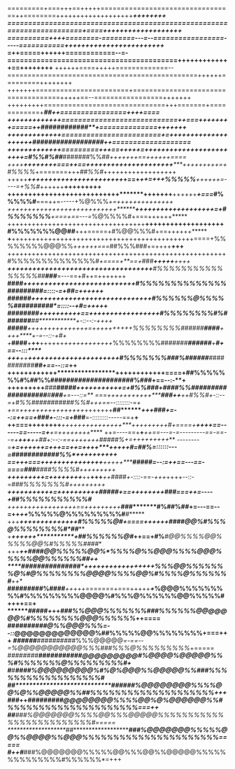 =========+===+++==+++++=================================++========+++++++++++++++++++*******++++++++
=======================================================================+====++++++++++++++++++*****+
==========++++========-========---=--=================-----===========++++++++++++++++++++++++******
=++=====++++++============--=-=========================================+++++++++++++==++++++++******
++++++====+++++=============--===============================================++++++=========++++++++
+++++++=======================+====================================+++++==--=================+++++++
+++++++++==============================+++=======+============+*******##**++================++++====
+++++++++++++============================++===++++++++=====++######***######**+==============+++++++
+++++++++++++========================+=++++++++++++++++++++*##################*++===================
+++++++++++++=========+++==+++++=++++++++++++++++++++++++=*#%%#%##***#######%%##*+++++++==++++++====
++++**++++++++===++==+++++++++++++++++++++*****+++++++++=+#%%%%*+=======+++*##%%#*++++++++++++++++++
+++++***+++++++++++++++++++++++*******+==+*********++=+++*%%%%%**++++++=----=+*%%#*++++++**+++++++++
+++++++++++++++++++++++++++*******+++++++**++++++***+===*#%%%%%#**===++=-----+%@%%%*+=++++++++++++++
+++++++++++++++++++++++++++********+++++++++++++++++++=+#%%%%%%%**+===+==---=*%@%%%%#+===++++++*****
++++++++++++++++++++++++++++++++++**+++++++++++++++++++#%%%%%%%@@##**+++=====+#%@@%%%#+==++++++*****
**+**+++++++++++++++++++++++++++++++++++++++++++++====+%%%%%%%%@@@%%*++++++===*##%%%###+=++++**+++**
++++++++++++++++++++++++++++++++++++++++++++++++++++++#%%%%%%%%%%%%%%#*+====+**==+*##*#**+++++**++++
*********++****+++++++++++++++++++++++++*++++++++****#%%%%%%%%%%%%%%%%##***###**=---==+*#*++=+++++++
**####***********+++++++++++++++++++*+****+++++++***#%%%%%%%%%%%%%%#########******=::::-=+##*=++++++
****####****##****+++++++++++++++++++++***++++++++*#%%%%%%@%%%%%##########**********=::::--+#*=+++++
***########**********++++++++++==+++++++++++++++++#%%%%%%%%#%#######**##*************+-::--:-+*+**++
********####***#*****++**+++++++++++++=++++++++++*%%%%%%%%######******####*****++++****+-=--::-+#**+
+*********##**##******+**++**++++++*++++++++++++*%%%%%%%%#######******######*****+*****#+==--:::****
+++***++************++**++++*++++++++++++++++***#%%%%%%%###%######*****###########****##*+==--::=*++
++++++++++++*****************++++++++++++====+##%%%%%%%#%##%%####################****#%###+==--:-**+
+++++++++****###********#####**+++**++++++++=+#%%###+**####%%###################**#**###**+=---::=**
===+++++++++++**************###******++*****++#%%#+-::--=+*#%%###****########%%#*++*+==--::::::::-=+
+==++++++++++++++++*+++++++**#*#**********+++*###+=--:=++==+###*+-:::-=+*###**=-:::::::::-----==+**+
++===++++++++***++++++++++++++**+****+++++++++*#**+====*+****++++==------==-----=+***+=++++++++*****
++=----==+**+***++==---=-=---------==-==--=+******+++**++*##*+:--:-==+**++++++*####*#%+=+++++++++***
--------=***********+=++++++=+++==++=++++****++*+++**#*=#*#%=::::::---=*###########*#%%*++++++++++**
==+++===+++++++++++++++********+++++**********#####*=--:=+*+==---==-====*###****####%%%%#++++**+++++
*****+++++++++=++++++++******++**+++***++****####*+-::::-==-+*++*++++--::-=*##***#%%%%%%%#+++++++++*
***+++++++++++=++++++++++******************####*#*+==++++++++###*===++=----+*##%%%%%%%%%%%#*********
+++++++++++++++++==+++++++++*****#********##*******#%##%##+=---==--=+**+*++*%%%%%@%%%%%%%%%#**#*****
+++**********+++++++++***+++++************#********%%%%%@#+====++++*++*####@@%#%%%@%%%%%%%%#*##*****
+*************++*+++*+***********+*******##*******%%%%%%@#*++==+#%***#@@%%%%@@%%%%%@@%#%%%%%**####**
+++**************++*************#*************###@@%%%%%@@%*%**%%%@%%@@@%%%%@@@%%%%%@@%%%%%%#*#*++**
****##########*****#####*+++++++++**++++++++*%%%@@%%%%%%%@%#@%%%%%%%%@@@@%%%%@@%#%%%%@%%%%%%#***++**
**#########%####***++*+++=======+===+++++***+*%@@@%%%%%%%%%#%%%%%%%%%@@@@%#%%%@%%%%%%@@%%%%%#++++==+
*******#*####***********+*****+**+*********###%%@@@%%%%%%%###%%%%%%@@@@@@@%#%%%%%%%%@@@%%%%%%*++====
*#*********#*********************####*****####@%%@@@%%%*=--::*@@@@@@@@@@@@@%##%%%%%@@%%%%%%%%+===+++
***###*****#****************##****####*#*#####%%%@@@@@*=-==--=%@@@@@@@@@@@%%%###%%%@%%%%%%%%%*+=====
*#****####*#*##*******************#####*######@@@@@@@@@#*****%@@@@%@@@@@%%%#%%%%%%%@%%%%%%%%%#*****+
*#******************#*****************#*#***##%@@@@@@@@@%#%@%@@@%%@@@@@%%###%%%%%%%%%%%%%%%%%%*****#
*****##*******************************###*##*#%@@@@@@@@%%%%@@%@%%@@@@@%%##%%%%%%%%%%%%%%%%%%%%*+++**
##******#*********++******************#########@@@@@@@@%%%%@@%@%@@@@@@%%#%%%%%%%%%%%%%%%%%%%%%*===++
************#*******#*********************#**##%@@@@@@@%%%%@@%%%@@@@@%%%%%%%%%%%%%%%%%%%%%%%%%#=====
*******************##***********************###%@@@@@@@%%%%%@@%%@@@@%%@@@%%%%%%%%%%%%%%%%%%%%%%=====
******************#***+*******+*********#***###%@@@@@@@%%%%%@@%%%@@%%@@@@@%%%%%%%%%%%%%%#%%%%%%*=+++
